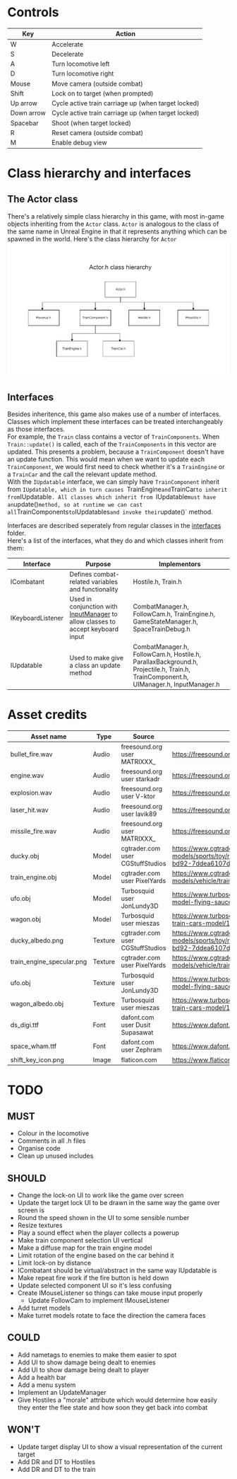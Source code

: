 # Controls

| Key       | Action                                                |
|-----------|-------------------------------------------------------|
|W          | Accelerate                                            |
|S          | Decelerate                                            |
|A          | Turn locomotive left                                  |
|D          | Turn locomotive right                                 |
|Mouse      | Move camera (outside combat)                          |
|Shift      | Lock on to target (when prompted)                     |
|Up arrow   | Cycle active train carriage up (when target locked)   |
|Down arrow | Cycle active train carriage up (when target locked)   |
|Spacebar   | Shoot (when target locked)                            |
|R          | Reset camera (outside combat)                         |
|M          | Enable debug view                                     |

# Class hierarchy and interfaces
## The Actor class
There's a relatively simple class hierarchy in this game, with most in-game objects inheriting from the `Actor` class.
`Actor` is analogous to the class of the same name in Unreal Engine in that it represents anything which can be spawned in the world.
Here's the class hierarchy for `Actor`
![Actor class hierarchy](diagrams/actor_class_hierarchy.jpg)

## Interfaces
Besides inheritence, this game also makes use of a number of interfaces. Classes which implement these interfaces can be treated
interchangeably as those interfaces.
<br>
For example, the `Train` class contains a vector of `TrainComponents`. When `Train::update()` is called, each of the `TrainComponents` in this vector are updated.
This presents a problem, because a `TrainComponent` doesn't have an update function. This would mean when we want to update each `TrainComponent`, we would
first need to check whether it's a `TrainEngine` or a `TrainCar` and the call the relevant update method.
<br>
With the `IUpdatable` interface, we can simply have `TrainComponent` inherit from `IUpdatable, which in turn causes `TrainEngine` and `TrainCar` to inherit from
`IUpdatable`. All classes which inherit from `IUpdatable` must have an `update()` method, so at runtime we can cast all `TrainComponents` to `IUpdatables` and
invoke their `update()` method.

Interfaces are described seperately from regular classes in the [interfaces](src/interfaces/) folder.
<br>
Here's a list of the interfaces, what they do and which classes inherit from them:

| Interface         | Purpose                                                                                                       | Implementors                                                                                                      |
|-------------------|---------------------------------------------------------------------------------------------------------------|-------------------------------------------------------------------------------------------------------------------|
| ICombatant        | Defines combat-related variables and functionality                                                            | Hostile.h, Train.h                                                                                                |
| IKeyboardListener | Used in conjunction with [InputManager](src/globals/InputManager.h) to allow classes to accept keyboard input | CombatManager.h, FollowCam.h, TrainEngine.h, GameStateManager.h, SpaceTrainDebug.h                                |
| IUpdatable        | Used to make give a class an update method                                                                    | CombatManager.h, FollowCam.h, Hostile.h, ParallaxBackground.h, Projectile.h, Train.h, TrainComponent.h, UIManager.h, InputManager.h   |

# Asset credits

| Asset name                | Type      | Source                            | Link                                                                                                  |
|---------------------------|-----------|-----------------------------------|-------------------------------------------------------------------------------------------------------|
| bullet_fire.wav           | Audio     | freesound.org user MATRIXXX_      | https://freesound.org/people/MATRIXXX_/sounds/414885/                                                 |
| engine.wav                | Audio     | freesound.org user starkadr       | https://freesound.org/people/Starkadr/sounds/641194/                                                  |
| explosion.wav             | Audio     | freesound.org user V-ktor         | https://freesound.org/people/V-ktor/sounds/435413/                                                    |
| laser_hit.wav             | Audio     | freesound.org user lavik89        | https://freesound.org/people/lavik89/sounds/168984/                                                   |
| missile_fire.wav          | Audio     | freesound.org user MATRIXXX_      | https://freesound.org/people/MATRIXXX_/sounds/441373/                                                 |
| ducky.obj                 | Model     | cgtrader.com user CGStuffStudios  | https://www.cgtrader.com/free-3d-models/sports/toy/rubber-duck-b31f3585-0347-4532-bd92-7ddea6107d0d   |
| train_engine.obj          | Model     | cgtrader.com user PixelYards      | https://www.cgtrader.com/3d-models/vehicle/train/historic-steam-train                                 |
| ufo.obj                   | Model     | Turbosquid user JonLundy3D        | https://www.turbosquid.com/3d-models/free-3ds-model-flying-saucer/1081073                             |
| wagon.obj                 | Model     | Turbosquid user mieszas           | https://www.turbosquid.com/3d-models/3d-wooden-train-cars-model/1066200                               |
| ducky_albedo.png          | Texture   | cgtrader.com user CGStuffStudios  | https://www.cgtrader.com/free-3d-models/sports/toy/rubber-duck-b31f3585-0347-4532-bd92-7ddea6107d0d   |
| train_engine_specular.png | Texture   | cgtrader.com user PixelYards      | https://www.cgtrader.com/3d-models/vehicle/train/historic-steam-train                                 |
| ufo.obj                   | Texture   | Turbosquid user JonLundy3D        | https://www.turbosquid.com/3d-models/free-3ds-model-flying-saucer/1081073                             |
| wagon_albedo.obj          | Texture   | Turbosquid user mieszas           | https://www.turbosquid.com/3d-models/3d-wooden-train-cars-model/1066200                               |
| ds_digi.ttf               | Font      | dafont.com user Dusit Supasawat   | https://www.dafont.com/ds-digital.font                                                                |
| space_wham.ttf            | Font      | dafont.com user Zephram           | https://www.dafont.com/space-wham.font                                                                |
| shift_key_icon.png        | Image     | flaticon.com                      | https://www.flaticon.com/free-icons/shift                                                             |


# TODO

## MUST
- Colour in the locomotive
- Comments in all .h files
- Organise code
- Clean up unused includes

## SHOULD
- Change the lock-on UI to work like the game over screen
- Update the target lock UI to be drawn in the same way the game over screen is
- Round the speed shown in the UI to some sensible number
- Resize textures
- Play a sound effect when the player collects a powerup
- Make train component selection UI vertical
- Make a diffuse map for the train engine model
- Limit rotation of the engine based on the car behind it
- Limit lock-on by distance
- ICombatant should be virtual/abstract in the same way IUpdatable is
- Make repeat fire work if the fire button is held down
- Update selected component UI so it's less confusing
- Create IMouseListener so things can take mouse input properly
    - Update FollowCam to implement IMouseListener
- Add turret models
- Make turret models rotate to face the direction the camera faces

## COULD
- Add nametags to enemies to make them easier to spot
- Add UI to show damage being dealt to enemies
- Add UI to show damage being dealt to player
- Add a health bar
- Add a menu system
- Implement an UpdateManager
- Give Hostiles a "morale" attribute which would determine how easily they enter the flee state and how soon they get back into combat

## WON'T
- Update target display UI to show a visual representation of the current target
- Add DR and DT to Hostiles
- Add DR and DT to the train
